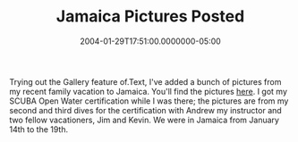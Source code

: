 ﻿---
title: Jamaica Pictures Posted
date: "2004-01-29T17:51:00.0000000-05:00"
description: Trying out the Gallery feature of. Text, I've added a bunch of
featuredImage: /img/jamaica.jpg
---

Trying out the Gallery feature of.Text, I've added a bunch of pictures from my recent family vacation to Jamaica. You'll find the pictures [here](http://aspadvice.com/blogs/ssmith/gallery/52.aspx). I got my SCUBA Open Water certification while I was there; the pictures are from my second and third dives for the certification with Andrew my instructor and two fellow vacationers, Jim and Kevin. We were in Jamaica from January 14th to the 19th.

